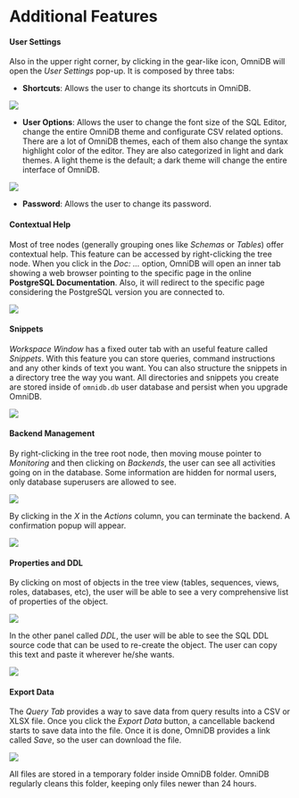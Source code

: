 # Additional Features

#### User Settings

Also in the upper right corner, by clicking in the gear-like icon, OmniDB will
open the *User Settings* pop-up. It is composed by three tabs:

- **Shortcuts**: Allows the user to change its shortcuts in OmniDB.

![](https://raw.githubusercontent.com/OmniDB/doc/master/img/image_068.png)

- **User Options**: Allows the user to change the font size of the SQL Editor,
change the entire OmniDB theme and configurate CSV related options. There are a
lot of OmniDB themes, each of them also change the syntax highlight color of the
editor. They are also categorized in light and dark themes. A light theme is the
default; a dark theme will change the entire interface of OmniDB.

![](https://raw.githubusercontent.com/OmniDB/doc/master/img/image_069.png)

- **Password**: Allows the user to change its password.

#### Contextual Help

Most of tree nodes (generally grouping ones like *Schemas* or *Tables*) offer
contextual help. This feature can be accessed by right-clicking the tree node.
When you click in the *Doc: ...* option, OmniDB will open an inner tab showing
a web browser pointing to the specific page in the online **PostgreSQL
Documentation**. Also, it will redirect to the specific page considering the
PostgreSQL version you are connected to.

![](https://raw.githubusercontent.com/OmniDB/doc/master/img/image_071.png)

#### Snippets

*Workspace Window* has a fixed outer tab with an useful feature called
*Snippets*. With this feature you can store queries, command instructions and
any other kinds of text you want. You can also structure the snippets in a
directory tree the way you want. All directories and snippets you create are
stored inside of `omnidb.db` user database and persist when you upgrade OmniDB.

![](https://raw.githubusercontent.com/OmniDB/doc/master/img/image_127.png)

#### Backend Management

By right-clicking in the tree root node, then moving mouse pointer to
*Monitoring* and then clicking on *Backends*, the user can see all activities
going on in the database. Some information are hidden for normal users, only
database superusers are allowed to see.

![](https://raw.githubusercontent.com/OmniDB/doc/master/img/image_174.png)

By clicking in the *X* in the *Actions* column, you can terminate the
backend. A confirmation popup will appear.

![](https://raw.githubusercontent.com/OmniDB/doc/master/img/image_175.png)

#### Properties and DDL

By clicking on most of objects in the tree view (tables, sequences, views,
roles, databases, etc), the user will be able to see a very comprehensive list
of properties of the object.

![](https://raw.githubusercontent.com/OmniDB/doc/master/img/image_176.png)

In the other panel called *DDL*, the user will be able to see the SQL DDL source
code that can be used to re-create the object. The user can copy this text and
paste it wherever he/she wants.

![](https://raw.githubusercontent.com/OmniDB/doc/master/img/image_177.png)

#### Export Data

The *Query Tab* provides a way to save data from query results into a CSV or
XLSX file. Once you click the *Export Data* button, a cancellable backend starts
to save data into the file. Once it is done, OmniDB provides a link called
*Save*, so the user can download the file.

![](https://raw.githubusercontent.com/OmniDB/doc/master/img/image_178.png)

All files are stored in a temporary folder inside OmniDB folder. OmniDB
regularly cleans this folder, keeping only files newer than 24 hours.
